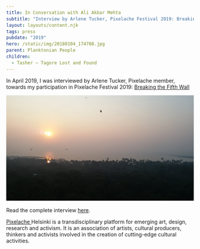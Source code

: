 ```yaml
---
title: In Conversation with Ali Akbar Mehta
subtitle: "Interview by Arlene Tucker, Pixelache Festival 2019: Breaking the Fifth Wall"
layout: layouts/content.njk
tags: press
pubdate: "2019"
hero: /static/img/20180104_174708.jpg
parent: Planktonian People
children:
  - Tasher ~ Tagore Lost and Found
---
```

In April 2019, I was interviewed by Arlene Tucker, Pixelache member, towards my participation in Pixelache Festival 2019: [Breaking the Fifth Wall](https://www.pixelache.ac/festivals/breaking5thwall)

![](/static/img/20180104_174708.jpg)

Read the complete interview [here](https://www.pixelache.ac/posts/conversation-with-ali-akbar-mehta).



[Pixelache ](https://www.pixelache.ac/)Helsinki is a transdisciplinary platform for emerging art, design, research and activism. It is an association of artists, cultural producers, thinkers and activists involved in the creation of cutting-edge cultural activities.
